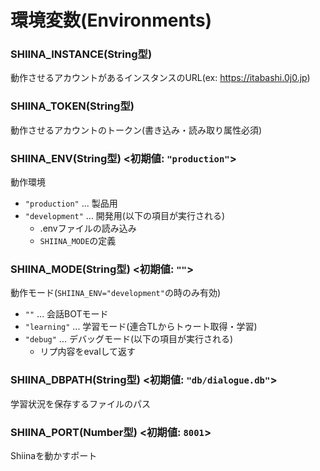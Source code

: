 # 環境変数(Environments)



### SHIINA_INSTANCE(String型)
動作させるアカウントがあるインスタンスのURL(ex: https://itabashi.0j0.jp)


### SHIINA_TOKEN(String型)
動作させるアカウントのトークン(書き込み・読み取り属性必須)


### SHIINA_ENV(String型) <初期値: `"production"`>
動作環境
* `"production"` ... 製品用
* `"development"` ... 開発用(以下の項目が実行される)
  * .envファイルの読み込み
  * `SHIINA_MODE`の定義


### SHIINA_MODE(String型) <初期値: `""`>
動作モード(`SHIINA_ENV="development"`の時のみ有効)
* `""` ... 会話BOTモード
* `"learning"` ... 学習モード(連合TLからトゥート取得・学習)
* `"debug"` ... デバッグモード(以下の項目が実行される)
  * リプ内容をevalして返す


### SHIINA_DBPATH(String型) <初期値: `"db/dialogue.db"`>
学習状況を保存するファイルのパス


### SHIINA_PORT(Number型) <初期値: `8001`>
Shiinaを動かすポート